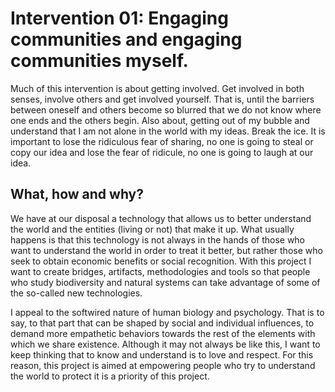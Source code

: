 # **Intervention 01: Engaging communities and engaging communities myself.**

Much of this intervention is about getting involved. Get involved in both senses, involve others and get involved yourself. That is, until the barriers between oneself and others become so blurred that we do not know where one ends and the others begin. Also about, getting out of my bubble and understand that I am not alone in the world with my ideas. Break the ice. It is important to lose the ridiculous fear of sharing, no one is going to steal or copy our idea and lose the fear of ridicule, no one is going to laugh at our idea.


## What, how and why?
We have at our disposal a technology that allows us to better understand the world and the entities (living or not) that make it up. What usually happens is that this technology is not always in the hands of those who want to understand the world in order to treat it better, but rather those who seek to obtain economic benefits or social recognition. With this project I want to create bridges, artifacts, methodologies and tools so that people who study biodiversity and natural systems can take advantage of some of the so-called new technologies.

I appeal to the softwired nature of human biology and psychology. That is to say, to that part that can be shaped by social and individual influences, to demand more empathetic behaviors towards the rest of the elements with which we share existence. 
Although it may not always be like this, I want to keep thinking that to know and understand is to love and respect. For this reason, this project is aimed at empowering people who try to understand the world to protect it is a priority of this project.

